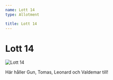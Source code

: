 ```yaml
---
name: Lott 14
type: Allotment

title: Lott 14
---
```

# Lott 14

![Lott 14](/lotter/lott14.jpg#left)

Här håller Gun, Tomas, Leonard och Valdemar till!
